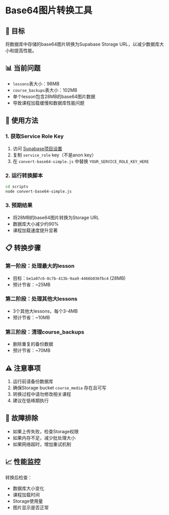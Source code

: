 # Base64图片转换工具

## 🎯 目标
将数据库中存储的base64图片转换为Supabase Storage URL，以减少数据库大小和提高性能。

## 📊 当前问题
- `lessons`表大小：98MB
- `course_backups`表大小：102MB  
- 单个lesson包含28MB的base64图片数据
- 导致课程加载缓慢和数据库性能问题

## 🚀 使用方法

### 1. 获取Service Role Key
1. 访问 [Supabase项目设置](https://supabase.com/dashboard/project/ooyklqqgnphynyrziqyh/settings/api)
2. 复制 `service_role` key（不是anon key）
3. 在 `convert-base64-simple.js` 中替换 `YOUR_SERVICE_ROLE_KEY_HERE`

### 2. 运行转换脚本
```bash
cd scripts
node convert-base64-simple.js
```

### 3. 预期结果
- 将28MB的base64图片转换为Storage URL
- 数据库大小减少约90%
- 课程加载速度提升显著

## 📋 转换步骤

### 第一阶段：处理最大的lesson
- 目标：`be1a07c6-0c7b-413b-9aa9-4466b036fbc4` (28MB)
- 预计节省：~25MB

### 第二阶段：处理其他大lessons
- 3个其他大lessons，每个3-4MB
- 预计节省：~10MB

### 第三阶段：清理course_backups
- 删除重复的备份数据
- 预计节省：~70MB

## ⚠️ 注意事项
1. 运行前请备份数据库
2. 确保Storage bucket `course_media` 存在且可写
3. 转换过程中请勿修改相关课程
4. 建议在低峰期执行

## 🔧 故障排除
- 如果上传失败，检查Storage权限
- 如果内存不足，减少批处理大小
- 如果网络超时，增加重试机制

## 📈 性能监控
转换后检查：
- 数据库大小变化
- 课程加载时间
- Storage使用量
- 图片显示是否正常 